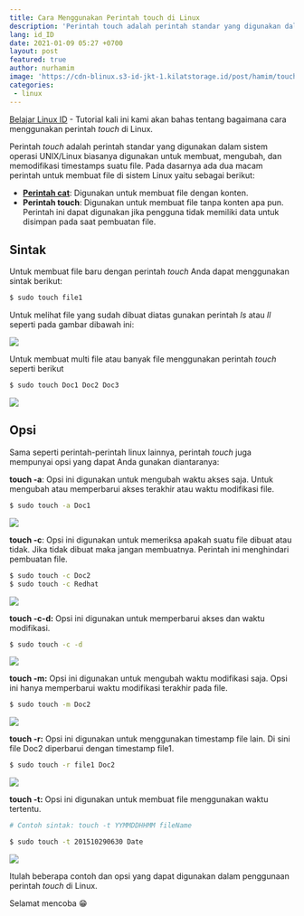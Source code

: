 ```yaml
---
title: Cara Menggunakan Perintah touch di Linux
description: 'Perintah touch adalah perintah standar yang digunakan dalam sistem operasi UNIX/Linux  biasanya digunakan untuk membuat, mengubah, dan memodifikasi timestamps suatu file'
lang: id_ID
date: 2021-01-09 05:27 +0700
layout: post
featured: true
author: nurhamim
image: 'https://cdn-blinux.s3-id-jkt-1.kilatstorage.id/post/hamim/touch1.png'
categories:
 - linux
---
```


[Belajar Linux ID](https://belajarlinux.id) -  Tutorial kali ini kami akan bahas tentang bagaimana cara menggunakan perintah *touch* di Linux. 

Perintah *touch* adalah perintah standar yang digunakan dalam sistem operasi UNIX/Linux  biasanya digunakan untuk membuat, mengubah, dan memodifikasi timestamps suatu file. Pada dasarnya ada dua macam perintah untuk membuat file di sistem Linux yaitu sebagai berikut:

- [**Perintah cat**](https://belajarlinux.id/cara-menggunakan-perintah-cat-di-linux/):  Digunakan untuk membuat file dengan konten.
- **Perintah touch**: Digunakan untuk membuat file tanpa konten apa pun. Perintah ini dapat digunakan jika pengguna tidak memiliki data untuk disimpan pada saat pembuatan file.

## Sintak

Untuk membuat file baru dengan perintah *touch* Anda dapat menggunakan sintak berikut:

```bash
$ sudo touch file1
```

Untuk melihat file yang sudah dibuat diatas gunakan perintah *ls* atau *ll* seperti pada gambar dibawah ini:

![](https://cdn-blinux.s3-id-jkt-1.kilatstorage.id/post/hamim/to1.png)

Untuk membuat multi file atau banyak file menggunakan perintah *touch* seperti berikut

```bash
$ sudo touch Doc1 Doc2 Doc3
```

![](https://cdn-blinux.s3-id-jkt-1.kilatstorage.id/post/hamim/to2.png)

## Opsi

Sama seperti perintah-perintah linux lainnya, perintah *touch* juga mempunyai opsi yang dapat Anda gunakan diantaranya:

**touch -a**: Opsi ini digunakan untuk mengubah waktu akses saja. Untuk mengubah atau memperbarui akses terakhir atau waktu modifikasi file.

```bash
$ sudo touch -a Doc1
```

![](https://cdn-blinux.s3-id-jkt-1.kilatstorage.id/post/hamim/to3.png)

**touch -c**: Opsi ini digunakan untuk memeriksa apakah suatu file dibuat atau tidak. Jika tidak dibuat maka jangan membuatnya. Perintah ini menghindari pembuatan file.

```bash
$ sudo touch -c Doc2
$ sudo touch -c Redhat
```



![](https://cdn-blinux.s3-id-jkt-1.kilatstorage.id/post/hamim/to4.png)

**touch -c-d:** Opsi ini digunakan untuk memperbarui akses dan waktu modifikasi.

```bash
$ sudo touch -c -d
```



![](https://cdn-blinux.s3-id-jkt-1.kilatstorage.id/post/hamim/to5.png)

**touch -m:** Opsi ini digunakan untuk mengubah waktu modifikasi saja. Opsi ini hanya memperbarui waktu modifikasi terakhir pada file.

```bash
$ sudo touch -m Doc2
```

![](https://cdn-blinux.s3-id-jkt-1.kilatstorage.id/post/hamim/to6.png)

**touch -r:**  Opsi ini digunakan untuk menggunakan timestamp file lain. Di sini file Doc2 diperbarui dengan timestamp file1.

```bash
$ sudo touch -r file1 Doc2
```



![](https://cdn-blinux.s3-id-jkt-1.kilatstorage.id/post/hamim/to7.png)

**touch -t:** Opsi ini digunakan untuk membuat file menggunakan waktu tertentu.

```bash
# Contoh sintak: touch -t YYMMDDHHMM fileName

$ sudo touch -t 201510290630 Date
```

![](https://cdn-blinux.s3-id-jkt-1.kilatstorage.id/post/hamim/to8.png)

Itulah beberapa contoh dan opsi yang dapat digunakan dalam penggunaan perintah *touch* di Linux. 

Selamat mencoba 😁
